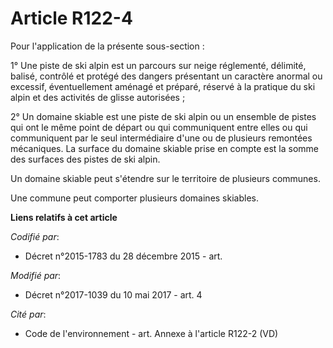 # Article R122-4

Pour l'application de la présente sous-section :

1° Une piste de ski alpin est un parcours sur neige réglementé, délimité, balisé, contrôlé et protégé des dangers présentant
un caractère anormal ou excessif, éventuellement aménagé et préparé, réservé à la pratique du ski alpin et des activités de
glisse autorisées ;

2° Un domaine skiable est une piste de ski alpin ou un ensemble de pistes qui ont le même point de départ ou qui communiquent
entre elles ou qui communiquent par le seul intermédiaire d'une ou de plusieurs remontées mécaniques. La surface du domaine
skiable prise en compte est la somme des surfaces des pistes de ski alpin.

Un domaine skiable peut s'étendre sur le territoire de plusieurs communes.

Une commune peut comporter plusieurs domaines skiables.

**Liens relatifs à cet article**

_Codifié par_:

  - Décret n°2015-1783 du 28 décembre 2015 - art.

_Modifié par_:

  - Décret n°2017-1039 du 10 mai 2017 - art. 4

_Cité par_:

  - Code de l'environnement - art. Annexe à l'article R122-2 (VD)

